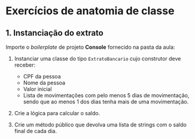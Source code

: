 # Exercícios de anatomia de classe

## 1. Instanciação do extrato

Importe o _boilerplate_ de projeto **Console** fornecido na pasta da aula:

1. Instanciar uma classe do tipo `ExtratoBancario` cujo construtor deve receber:
   - CPF da pessoa
   - Nome da pessoa
   - Valor inicial
   - Lista de movimentações com pelo menos 5 dias de movimentação, sendo que ao menos 1 dos dias tenha mais de uma movimentação.

2. Crie a lógica para calcular o saldo.

3. Crie um método público que devolva uma lista de strings com o saldo final de cada dia.
